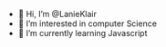 - 👋 Hi, I’m @LanieKlair
- 👀 I’m interested in computer Science
- 🌱 I’m currently learning Javascript

<!---
LanieKlair/LanieKlair is a ✨ special ✨ repository because its `README.md` (this file) appears on your GitHub profile.
You can click the Preview link to take a look at your changes.
--->
